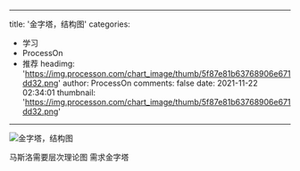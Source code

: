
---
title: '金字塔，结构图'
categories: 
 - 学习
 - ProcessOn
 - 推荐
headimg: 'https://img.processon.com/chart_image/thumb/5f87e81b63768906e671dd32.png'
author: ProcessOn
comments: false
date: 2021-11-22 02:34:01
thumbnail: 'https://img.processon.com/chart_image/thumb/5f87e81b63768906e671dd32.png'
---

<div>   
<img class="thumb" alt="金字塔，结构图" src="https://img.processon.com/chart_image/thumb/5f87e81b63768906e671dd32.png" referrerpolicy="no-referrer">
<p>马斯洛需要层次理论图 需求金字塔</p>  
</div>
            